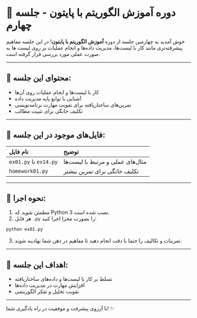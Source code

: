 # 🌟 دوره آموزش الگوریتم با پایتون - جلسه چهارم

خوش آمدید به چهارمین جلسه از دوره **آموزش الگوریتم با پایتون**!
در این جلسه مفاهیم پیشرفته‌تری مانند کار با لیست‌ها، مدیریت داده‌ها و انجام عملیات بر روی لیست ها به صورت عملی مورد بررسی قرار گرفته است.

---

## 📘 محتوای این جلسه:

- کار با لیست‌ها و انجام عملیات روی آن‌ها
- آشنایی با توابع پایه مدیریت داده
- تمرین‌های ساختاریافته برای تقویت مهارت برنامه‌نویسی
- تکلیف خانگی برای تثبیت مطالب

---

## 📂 فایل‌های موجود در این جلسه:

| نام فایل | توضیح |
| :-------- | :---------- |
| `ex01.py` تا `ex14.py` | مثال‌های عملی و مرتبط با لیست‌ها |
| `homework01.py` | تکلیف خانگی برای تمرین بیشتر |

---

## 🚀 نحوه اجرا:

1. مطمئن شوید که Python 3 نصب شده است.
2. هر فایل `.py` را بصورت مجزا اجرا کنید:

```bash
python ex01.py
```

3. تمرینات و تکالیف را حتما با دقت انجام دهید تا مفاهیم در ذهن شما نهادینه شوند.

---

## 🌟 اهداف این جلسه:

- تسلط بر کار با لیست‌ها و داده‌های ساختاریافته
- افزایش مهارت در مدیریت داده‌ها
- تقویت تحلیل و تفکر الگوریتمی

---

با آرزوی پیشرفت و موفقیت در راه یادگیری شما! ✨

